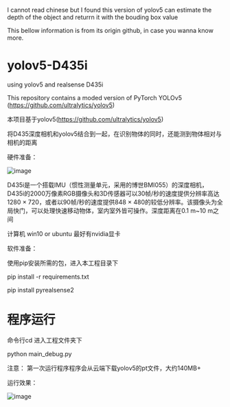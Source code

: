 I cannot read chinese but I found this version of yolov5 can estimate the depth of the object and returrn it with the bouding box value

This bellow information is from its origin github, in case you wanna know more.

# yolov5-D435i
using yolov5 and realsense D435i

This repository contains a moded version of PyTorch YOLOv5 (https://github.com/ultralytics/yolov5)

本项目基于yolov5(https://github.com/ultralytics/yolov5)


将D435深度相机和yolov5结合到一起，在识别物体的同时，还能测到物体相对与相机的距离

硬件准备：

![image](https://github.com/killnice/yolov5-D435i/blob/main/realsense.png)


D435i是一个搭载IMU（惯性测量单元，采用的博世BMI055）的深度相机，D435i的2000万像素RGB摄像头和3D传感器可以30帧/秒的速度提供分辨率高达1280 × 720，或者以90帧/秒的速度提供848 × 480的较低分辨率。该摄像头为全局快门，可以处理快速移动物体，室内室外皆可操作。深度距离在0.1 m~10 m之间

计算机 win10 or ubuntu 最好有nvidia显卡

软件准备：

使用pip安装所需的包，进入本工程目录下

pip install -r requirements.txt

pip install pyrealsense2

# 程序运行

命令行cd 进入工程文件夹下

python main_debug.py

注意： 第一次运行程序程序会从云端下载yolov5的pt文件，大约140MB+ 

运行效果：

![image](https://github.com/killnice/yolov5-D435i/blob/main/test.gif)

